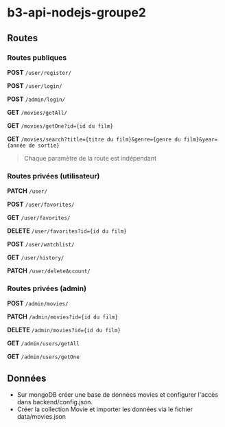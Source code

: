 # b3-api-nodejs-groupe2

## Routes
### Routes publiques

**POST** `/user/register/`

**POST** `/user/login/`

**POST** `/admin/login/`

**GET** `/movies/getAll/`

**GET** `/movies/getOne?id={id du film}`

**GET** `/movies/search?title={titre du film}&genre={genre du film}&year={année de sortie}`

> Chaque paramètre de la route est indépendant

### Routes privées (utilisateur)

**PATCH** `/user/`

**POST** `/user/favorites/`

**GET** `/user/favorites/`

**DELETE** `/user/favorites?id={id du film}`

**POST** `/user/watchlist/`

**GET** `/user/history/`

**PATCH** `/user/deleteAccount/`

### Routes privées (admin)

**POST** `/admin/movies/`

**PATCH** `/admin/movies?id={id du film}`

**DELETE** `/admin/movies?id={id du film}`

**GET** `/admin/users/getAll`

**GET** `/admin/users/getOne`

## Données

- Sur mongoDB créer une base de données movies et configurer l'accès dans backend/config.json.
- Créer la collection Movie et importer les données via le fichier data/movies.json